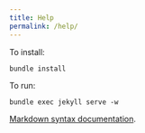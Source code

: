 ```yaml
---
title: Help
permalink: /help/
---
```


To install:

    bundle install

To run:

    bundle exec jekyll serve -w

[Markdown syntax documentation](http://kramdown.gettalong.org/syntax.html).
